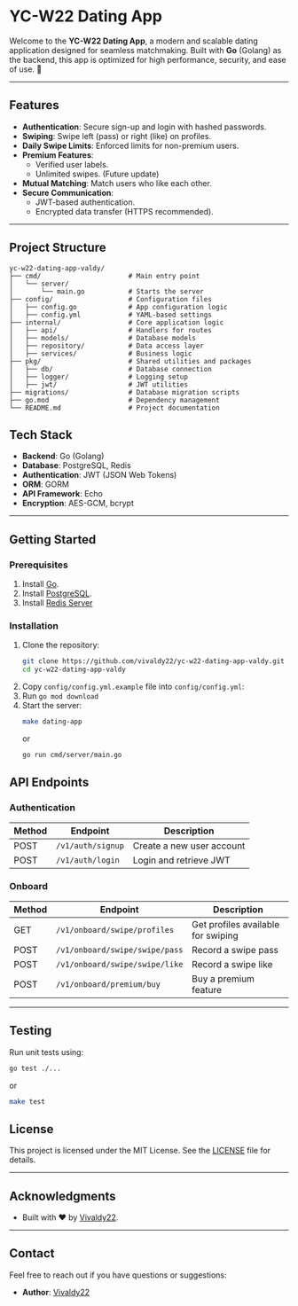 # **YC-W22 Dating App**

Welcome to the **YC-W22 Dating App**, a modern and scalable dating application designed for seamless matchmaking. Built with **Go** (Golang) as the backend, this app is optimized for high performance, security, and ease of use. 🚀

---

## **Features**

- **Authentication**: Secure sign-up and login with hashed passwords.
- **Swiping**: Swipe left (pass) or right (like) on profiles.
- **Daily Swipe Limits**: Enforced limits for non-premium users.
- **Premium Features**:
  - Verified user labels.
  - Unlimited swipes. (Future update)
- **Mutual Matching**: Match users who like each other.
- **Secure Communication**:
  - JWT-based authentication.
  - Encrypted data transfer (HTTPS recommended).

---

## **Project Structure**

```plaintext
yc-w22-dating-app-valdy/
├── cmd/                      # Main entry point
│   └── server/
│       └── main.go           # Starts the server
├── config/                   # Configuration files
│   ├── config.go             # App configuration logic
│   ├── config.yml            # YAML-based settings
├── internal/                 # Core application logic
│   ├── api/                  # Handlers for routes
│   ├── models/               # Database models
│   ├── repository/           # Data access layer
│   ├── services/             # Business logic
├── pkg/                      # Shared utilities and packages
│   ├── db/                   # Database connection
│   ├── logger/               # Logging setup
│   ├── jwt/                  # JWT utilities
├── migrations/               # Database migration scripts
├── go.mod                    # Dependency management
└── README.md                 # Project documentation
```

## **Tech Stack**

- **Backend**: Go (Golang)
- **Database**: PostgreSQL, Redis
- **Authentication**: JWT (JSON Web Tokens)
- **ORM**: GORM
- **API Framework**: Echo
- **Encryption**: AES-GCM, bcrypt

---

## **Getting Started**

### Prerequisites

1. Install [Go](https://go.dev/dl/).
2. Install [PostgreSQL](https://www.postgresql.org/).
3. Install [Redis Server](https://redis.io/)

### Installation

1. Clone the repository:
   ```bash
   git clone https://github.com/vivaldy22/yc-w22-dating-app-valdy.git
   cd yc-w22-dating-app-valdy
   ```
2. Copy `config/config.yml.example` file into `config/config.yml`:
3. Run `go mod download`
4. Start the server:
   ```bash
   make dating-app
   ```
   or
   ```bash
   go run cmd/server/main.go
   ```  

## **API Endpoints**

### **Authentication**
| Method | Endpoint       | Description                |
|--------|----------------|----------------------------|
| POST   | `/v1/auth/signup`      | Create a new user account  |
| POST   | `/v1/auth/login`       | Login and retrieve JWT     |

### **Onboard**
| Method | Endpoint              | Description                        |
|--------|------------------------|------------------------------------|
| GET    | `/v1/onboard/swipe/profiles` | Get profiles available for swiping |
| POST   | `/v1/onboard/swipe/swipe/pass`              | Record a swipe pass        |
| POST   | `/v1/onboard/swipe/swipe/like`              | Record a swipe like        |
| POST   | `/v1/onboard/premium/buy`    | Buy a premium feature    |

---

## **Testing**

Run unit tests using:
```bash
go test ./...
```
or
```bash
make test
```

## **License**

This project is licensed under the MIT License. See the [LICENSE](LICENSE) file for details.

---

## **Acknowledgments**

- Built with ❤️ by [Vivaldy22](https://github.com/vivaldy22).

---

## **Contact**

Feel free to reach out if you have questions or suggestions:

- **Author**: [Vivaldy22](https://github.com/vivaldy22)

